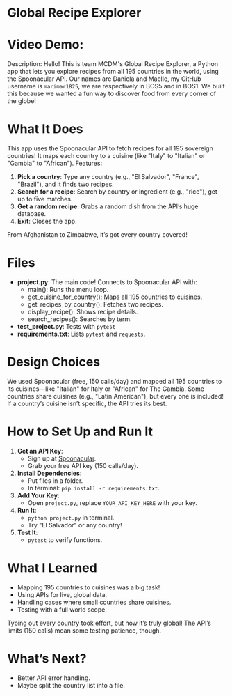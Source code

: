 # Global Recipe Explorer
# Video Demo: <URL HERE>

Description:
Hello! This is team MCDM's Global Recipe Explorer, a Python app that lets you explore recipes from all 195 countries in the world, using the Spoonacular API. Our names are Daniela and Maelle, my GitHub username is `marimar1825`, we are respectively in BOS5 and in BOS1. We built this because we wanted a fun way to discover food from every corner of the globe!

# What It Does
This app uses the Spoonacular API to fetch recipes for all 195 sovereign countries! It maps each country to a cuisine (like "Italy" to "Italian" or "Gambia" to "African"). Features:
1. **Pick a country**: Type any country (e.g., "El Salvador", "France", "Brazil"), and it finds two recipes.
2. **Search for a recipe**: Search by country or ingredient (e.g., "rice"), get up to five matches.
3. **Get a random recipe**: Grabs a random dish from the API’s huge database.
4. **Exit**: Closes the app.

From Afghanistan to Zimbabwe, it’s got every country covered!

# Files
- **project.py**: The main code! Connects to Spoonacular API with:
  - main(): Runs the menu loop.
  - get_cuisine_for_country(): Maps all 195 countries to cuisines.
  - get_recipes_by_country(): Fetches two recipes.
  - display_recipe(): Shows recipe details.
  - search_recipes(): Searches by term.
- **test_project.py**: Tests with `pytest`
- **requirements.txt**: Lists `pytest` and `requests`.

# Design Choices
We used Spoonacular (free, 150 calls/day) and mapped all 195 countries to its cuisines—like "Italian" for Italy or "African" for The Gambia. Some countries share cuisines (e.g., "Latin American"), but every one is included! If a country’s cuisine isn’t specific, the API tries its best. 

# How to Set Up and Run It
1. **Get an API Key**:
   - Sign up at [Spoonacular](https://spoonacular.com/food-api).
   - Grab your free API key (150 calls/day).
2. **Install Dependencies**:
   - Put files in a folder.
   - In terminal: `pip install -r requirements.txt`.
3. **Add Your Key**:
   - Open `project.py`, replace `YOUR_API_KEY_HERE` with your key.
4. **Run It**:
   - `python project.py` in terminal.
   - Try "El Salvador" or any country!
5. **Test It**:
   - `pytest` to verify functions.

# What I Learned
- Mapping 195 countries to cuisines was a big task!
- Using APIs for live, global data.
- Handling cases where small countries share cuisines.
- Testing with a full world scope.

Typing out every country took effort, but now it’s truly global! The API’s limits (150 calls) mean some testing patience, though.

# What’s Next?
- Better API error handling.
- Maybe split the country list into a file.